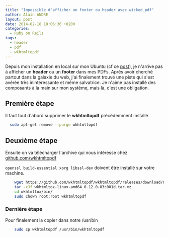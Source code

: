 ```yaml
---
title: "Impossible d'afficher un footer ou header avec wicked_pdf"
author: Alain ANDRE
layout: post
date: 2014-02-18 18:06:36 +0200
categories:
  - Ruby on Rails
tags:
  - header
  - pdf
  - wkhtmltopdf
---
```

Depuis mon installation en local sur mon Ubuntu (cf ce [post][1]), je n'arrive pas à afficher un **header** ou un **footer** dans mes PDFs. Après avoir cherché partout dans la galaxie du web, j'ai finalement trouvé une piste qui s'est avérée très inintéressante et même salvatrice. Je n'aime pas installé des composants à la main sur mon système, mais là, c'est une obligation.

## Première étape

Il faut tout d'abord supprimer le **wkhtmltopdf** précédemment installé
```bash Nettoyage de la distro
  sudo apt-get remove --purge wkhtmltopdf
```

## Deuxième étape

Ensuite on va télécharger l'archive qui nous intéresse chez [github.com/wkhtmltopdf][2]

`openssl build-essential xorg libssl-dev` doivent être installé sur votre machine.
```bash Installer wkhtmltopdf
    wget https://github.com/wkhtmltopdf/wkhtmltopdf/releases/download/0.12.0/wkhtmltox-linux-amd64_0.12.0-03c001d.tar.xz
    tar -xJf wkhtmltox-linux-amd64_0.12.0-03c001d.tar.xz
    cd wkhtmltox/bin/
    sudo chown root:root wkhtmltopdf
```

### Dernière étape

Pour finalement la copier dans notre /usr/bin
```bash
    sudo cp wkhtmltopdf /usr/bin/wkhtmltopdf
```

 [1]: http://www.alain-andre.fr/?p=141
 [2]: https://github.com/wkhtmltopdf/wkhtmltopdf/releases/
